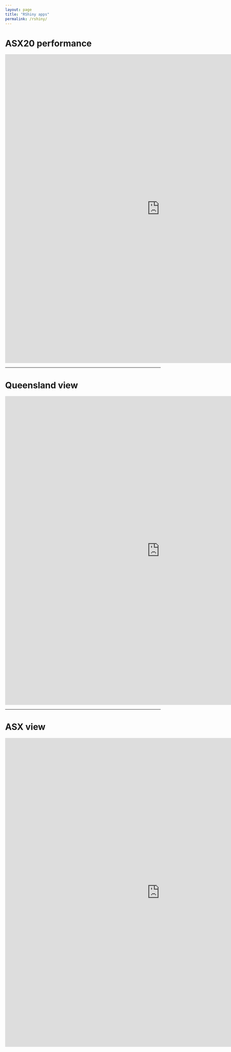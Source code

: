 ```yaml
---
layout: page
title: "RShiny apps"
permalink: /rshiny/
---
```


# ASX20 performance

<iframe src="https://mpham.shinyapps.io/asxp/" style="border:none;width:1000px;height:1000px;"></iframe>

***

# Queensland view

<iframe src="https://mpham.shinyapps.io/queensland-view/" style="border:none;width:1000px;height:1000px;"></iframe>

***

# ASX view

<iframe src="https://mpham.shinyapps.io/asxview/" style="border:none;width:1000px;height:1000px;"></iframe>